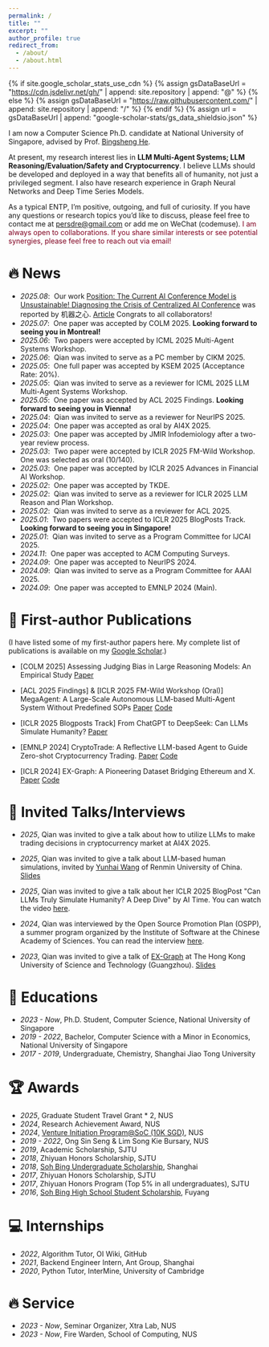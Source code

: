 ```yaml
---
permalink: /
title: ""
excerpt: ""
author_profile: true
redirect_from: 
  - /about/
  - /about.html
---
```


{% if site.google_scholar_stats_use_cdn %}
{% assign gsDataBaseUrl = "https://cdn.jsdelivr.net/gh/" | append: site.repository | append: "@" %}
{% else %}
{% assign gsDataBaseUrl = "https://raw.githubusercontent.com/" | append: site.repository | append: "/" %}
{% endif %}
{% assign url = gsDataBaseUrl | append: "google-scholar-stats/gs_data_shieldsio.json" %}

<span class='anchor' id='about-me'></span>

I am now a Computer Science Ph.D. candidate at National University of Singapore, advised by Prof. [Bingsheng He](https://www.comp.nus.edu.sg/~hebs/). 

At present, my research interest lies in **LLM Multi-Agent Systems; LLM Reasoning/Evaluation/Safety and Cryptocurrency**. I believe LLMs should be developed and deployed in a way that benefits all of humanity, not just a privileged segment. I also have research experience in Graph Neural Networks and Deep Time Series Models. 

As a typical ENTP, I’m positive, outgoing, and full of curiosity. If you have any questions or research topics you’d like to discuss, please feel free to contact me at persdre@gmail.com or add me on WeChat (codemuse). <span style="color:#800020;">I am always open to collaborations. If you share similar interests or see potential synergies, please feel free to reach out via email!</span>

# 🔥 News
- *2025.08*: &nbsp;Our work [Position: The Current AI Conference Model is Unsustainable! Diagnosing the Crisis of Centralized AI Conference](https://arxiv.org/abs/2508.04586) was reported by 机器之心. [Article](https://mp.weixin.qq.com/s/jRkiOny77nwTHTfxppc03g) Congrats to all collaborators!
- *2025.07*: &nbsp;One paper was accepted by COLM 2025. **Looking forward to seeing you in Montreal!**
- *2025.06*: &nbsp;Two papers were accepted by ICML 2025 Multi-Agent Systems Workshop.
- *2025.06*: &nbsp;Qian was invited to serve as a PC member by CIKM 2025.
- *2025.05*: &nbsp;One full paper was accepted by KSEM 2025 (Acceptance Rate: 20%).
- *2025.05*: &nbsp;Qian was invited to serve as a reviewer for ICML 2025 LLM Multi-Agent Systems Workshop.
- *2025.05*: &nbsp;One paper was accepted by ACL 2025 Findings. **Looking forward to seeing you in Vienna!**
- *2025.04*: &nbsp;Qian was invited to serve as a reviewer for NeurIPS 2025.
- *2025.04*: &nbsp;One paper was accepted as oral by AI4X 2025.
- *2025.03*: &nbsp;One paper was accepted by JMIR Infodemiology after a two-year review process.
- *2025.03*: &nbsp;Two paper were accepted by ICLR 2025 FM-Wild Workshop. One was selected as oral (10/140).
- *2025.03*: &nbsp;One paper was accepted by ICLR 2025 Advances in Financial AI Workshop.
- *2025.02*: &nbsp;One paper was accepted by TKDE.
- *2025.02*: &nbsp;Qian was invited to serve as a reviewer for ICLR 2025 LLM Reason and Plan Workshop.
- *2025.02*: &nbsp;Qian was invited to serve as a reviewer for ACL 2025.
- *2025.01*: &nbsp;Two papers were accepted to ICLR 2025 BlogPosts Track. **Looking forward to seeing you in Singapore!**
- *2025.01*: &nbsp;Qian was invited to serve as a Program Committee for IJCAI 2025.
- *2024.11*: &nbsp;One paper was accepted to ACM Computing Surveys.
- *2024.09*: &nbsp;One paper was accepted to NeurIPS 2024.
- *2024.09*: &nbsp;Qian was invited to serve as a Program Committee for AAAI 2025.
- *2024.09*: &nbsp;One paper was accepted to EMNLP 2024 (Main).
  
# 📝 First-author Publications 

(I have listed some of my first-author papers here. My complete list of publications is available on my [Google Scholar](https://scholar.google.com/citations?user=KAGrBdoAAAAJ).)

- [COLM 2025] Assessing Judging Bias in Large Reasoning Models: An Empirical Study [Paper](https://arxiv.org/abs/2504.09946)

- [ACL 2025 Findings] & [ICLR 2025 FM-Wild Workshop (Oral)] MegaAgent: A Large-Scale Autonomous LLM-based Multi-Agent System Without Predefined SOPs [Paper](https://arxiv.org/abs/2408.09955) [Code](https://github.com/Xtra-Computing/MegaAgent)

- [ICLR 2025 Blogposts Track] From ChatGPT to DeepSeek: Can LLMs Simulate Humanity? [Paper](https://arxiv.org/pdf/2502.18210) 

- [EMNLP 2024] CryptoTrade: A Reflective LLM-based Agent to Guide Zero-shot Cryptocurrency Trading. [Paper](https://aclanthology.org/2024.emnlp-main.63.pdf) [Code](https://github.com/Xtra-Computing/CryptoTrade)

- [ICLR 2024] EX-Graph: A Pioneering Dataset Bridging Ethereum and X. [Paper](https://openreview.net/forum?id=juE0rWGCJW) [Code](https://github.com/Persdre/EX-Graph)

# 💬 Invited Talks/Interviews

- *2025*, Qian was invited to give a talk about how to utilize LLMs to make trading decisions in cryptocurrency market at AI4X 2025.

- *2025*, Qian was invited to give a talk about LLM-based human simulations, invited by [Yunhai Wang](https://www.yunhaiwang.net/) of Renmin University of China. [Slides](https://docs.google.com/presentation/d/1o1QLzx59E2pbUxGg935crnCGPt-fww4nTpRZ5KONi_w/edit?usp=sharing)
  
- *2025*, Qian was invited to give a talk about her ICLR 2025 BlogPost "Can LLMs Truly Simulate Humanity? A Deep Dive" by AI Time. You can watch the video [here](https://www.bilibili.com/video/BV1JuRPYRECM/?share_source=copy_web&vd_source=cc8bcf9a00d3f9ba43eb256a2c7068bd).


- *2024*, Qian was interviewed by the Open Source Promotion Plan (OSPP), a summer program organized by the Institute of Software at the Chinese Academy of Sciences. You can read the interview [here](https://mp.weixin.qq.com/s/MWJtW-cB_wXkXHsOHy2m3Q).


- *2023*, Qian was invited to give a talk of [EX-Graph](https://arxiv.org/abs/2310.01015) at The Hong Kong University of Science and Technology (Guangzhou). [Slides](https://drive.google.com/file/d/1Iy7wUvbZ-Z-7dLvlEY0CupCVrPX5GbyL/view?usp=sharing)

# 📖 Educations

- *2023 - Now*, Ph.D. Student, Computer Science, National University of Singapore
- *2019 - 2022*, Bachelor, Computer Science with a Minor in Economics, National University of Singapore
- *2017 - 2019*, Undergraduate, Chemistry, Shanghai Jiao Tong University

# 🏆 Awards
- *2025*, Graduate Student Travel Grant * 2, NUS
- *2024*, Research Achievement Award, NUS
- *2024*, [Venture Initiation Program@SoC (10K SGD)](https://www.comp.nus.edu.sg/entrepreneurship/awards/iepsoc/), NUS
- *2019 - 2022*, Ong Sin Seng & Lim Song Kie Bursary, NUS
- *2019*, Academic Scholarship, SJTU
- *2018*, Zhiyuan Honors Scholarship, SJTU
- *2018*, [Soh Bing Undergraduate Scholarship](https://en.wikipedia.org/wiki/Shuping_Scholarship), Shanghai
- *2017*, Zhiyuan Honors Scholarship, SJTU
- *2017*, Zhiyuan Honors Program (Top 5% in all undergraduates), SJTU
- *2016*, [Soh Bing High School Student Scholarship](https://baike.baidu.com/item/%E5%8F%94%E8%98%8B%E5%A5%96%E5%AD%A6%E9%87%91/15518392), Fuyang

# 💻 Internships

- *2022*, Algorithm Tutor, OI Wiki, GitHub
- *2021*, Backend Engineer Intern, Ant Group, Shanghai
- *2020*, Python Tutor, InterMine, University of Cambridge

# 🔥 Service
- *2023 - Now*, Seminar Organizer, Xtra Lab, NUS
- *2023 - Now*, Fire Warden, School of Computing, NUS